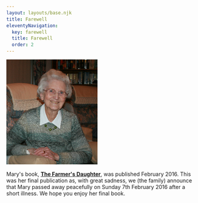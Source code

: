 ```yaml
---
layout: layouts/base.njk
title: Farewell
eleventyNavigation:
  key: farewell
  title: Farewell
  order: 2
---
```

<img width="240" height="277" src="/img/mary-portrait.jpg"/>

Mary's book, <strong><a href="/books/the-farmers-daughter">The Farmer's Daughter</a></strong>,
was published February 2016. This was her final publication as,
with great sadness, we (the family) announce that Mary passed away peacefully on Sunday
7th February 2016 after a short illness. We hope you enjoy her final book.
